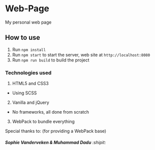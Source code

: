 # Web-Page
My personal web page

## How to use

1. Run ``` npm install ```
2. Run ``` npm start ``` to start the server, web site at ``` http://localhost:8080 ```
4. Run ``` npm run build ``` to build the project

### Technologies used

1. HTML5 and CSS3
 - Using SCSS
2. Vanilla and jQuery
 - No frameworks, all done from scratch
3. WebPack to bundle everything

Special thanks to: (for providing a WebPack base)
###### **Sophie Vanderveken & Muhammad Dadu** :shipit: